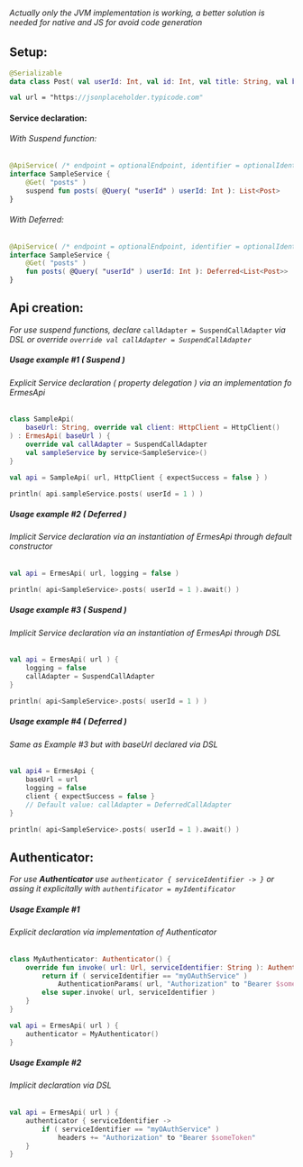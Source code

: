 ###### Actually only the JVM implementation is working, a better solution is needed for *native* and *JS* for avoid code generation



## Setup:

```kotlin
@Serializable
data class Post( val userId: Int, val id: Int, val title: String, val body: String )

val url = "https://jsonplaceholder.typicode.com"
```



#### Service declaration:

###### With Suspend function:

```kotlin
@ApiService( /* endpoint = optionalEndpoint, identifier = optionalIdentifier */ )
interface SampleService {
    @Get( "posts" )
    suspend fun posts( @Query( "userId" ) userId: Int ): List<Post>
}
```

###### With Deferred:

```kotlin
@ApiService( /* endpoint = optionalEndpoint, identifier = optionalIdentifier */ )
interface SampleService {
    @Get( "posts" )
    fun posts( @Query( "userId" ) userId: Int ): Deferred<List<Post>>
}
```



## Api creation:

*For use suspend functions, declare* `callAdapter = SuspendCallAdapter` *via DSL or override `override val callAdapter = SuspendCallAdapter`*



##### Usage example #1 ( Suspend )

###### Explicit Service declaration ( property delegation ) via an implementation fo ErmesApi

```kotlin
class SampleApi( 
    baseUrl: String, override val client: HttpClient = HttpClient()
) : ErmesApi( baseUrl ) {
    override val callAdapter = SuspendCallAdapter
    val sampleService by service<SampleService>()
}

val api = SampleApi( url, HttpClient { expectSuccess = false } )

println( api.sampleService.posts( userId = 1 ) )
```



##### Usage example #2 ( Deferred )

###### Implicit Service declaration via an instantiation of ErmesApi through default constructor

```kotlin
val api = ErmesApi( url, logging = false )

println( api<SampleService>.posts( userId = 1 ).await() )
```



##### Usage example #3 ( Suspend )

###### Implicit Service declaration via an instantiation of ErmesApi through DSL

```kotlin
val api = ErmesApi( url ) {
    logging = false
    callAdapter = SuspendCallAdapter
}

println( api<SampleService>.posts( userId = 1 ) )
```



##### Usage example #4 ( Deferred )

###### Same as Example #3 but with baseUrl declared via DSL

```kotlin
val api4 = ErmesApi {
    baseUrl = url
    logging = false
    client { expectSuccess = false }
    // Default value: callAdapter = DeferredCallAdapter
}

println( api<SampleService>.posts( userId = 1 ).await() )
```



## Authenticator:

*For use **Authenticator** use `authenticator { serviceIdentifier -> }` or assing it explicitally with `authentificator = myIdentificator`*



##### Usage Example #1

###### Explicit declaration via implementation of Authenticator

```kotlin
class MyAuthenticator: Authenticator() {
    override fun invoke( url: Url, serviceIdentifier: String ): AuthenticationParams {
        return if ( serviceIdentifier == "myOAuthService" ) 
            AuthenticationParams( url, "Authorization" to "Bearer $someToken" )
        else super.invoke( url, serviceIdentifier )
    }
}

val api = ErmesApi( url ) {
    authenticator = MyAuthenticator()
}
```



##### Usage Example #2

###### Implicit declaration via DSL

```kotlin
val api = ErmesApi( url ) {
    authenticator { serviceIdentifier ->
        if ( serviceIdentifier == "myOAuthService" ) 
            headers += "Authorization" to "Bearer $someToken"
    }
}
```

